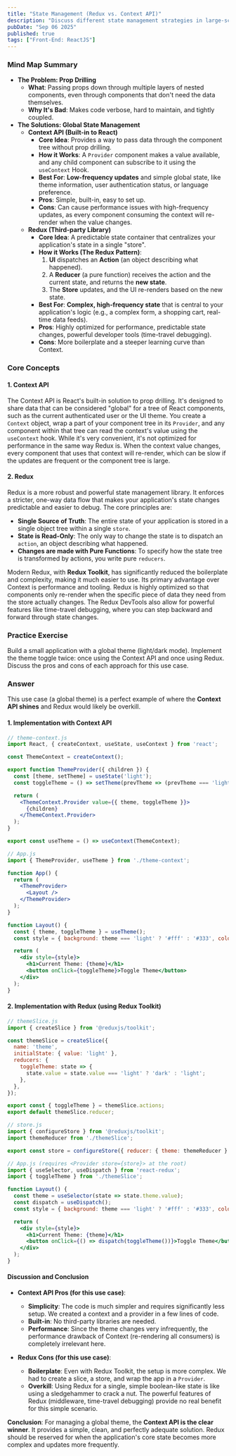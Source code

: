 ```yaml
---
title: "State Management (Redux vs. Context API)"
description: "Discuss different state management strategies in large-scale React applications. Compare and contrast Redux and the Context API."
pubDate: "Sep 06 2025"
published: true
tags: ["Front-End: ReactJS"]
---
```


### Mind Map Summary

- **The Problem: Prop Drilling**
  - **What**: Passing props down through multiple layers of nested components, even through components that don't need the data themselves.
  - **Why It's Bad**: Makes code verbose, hard to maintain, and tightly coupled.
- **The Solutions: Global State Management**
  - **Context API (Built-in to React)**
    - **Core Idea**: Provides a way to pass data through the component tree without prop drilling.
    - **How it Works**: A `Provider` component makes a value available, and any child component can subscribe to it using the `useContext` Hook.
    - **Best For**: **Low-frequency updates** and simple global state, like theme information, user authentication status, or language preference.
    - **Pros**: Simple, built-in, easy to set up.
    - **Cons**: Can cause performance issues with high-frequency updates, as every component consuming the context will re-render when the value changes.
  - **Redux (Third-party Library)**
    - **Core Idea**: A predictable state container that centralizes your application's state in a single "store".
    - **How it Works (The Redux Pattern)**:
      1.  **UI** dispatches an **Action** (an object describing what happened).
      2.  A **Reducer** (a pure function) receives the action and the current state, and returns the **new state**.
      3.  The **Store** updates, and the UI re-renders based on the new state.
    - **Best For**: **Complex, high-frequency state** that is central to your application's logic (e.g., a complex form, a shopping cart, real-time data feeds).
    - **Pros**: Highly optimized for performance, predictable state changes, powerful developer tools (time-travel debugging).
    - **Cons**: More boilerplate and a steeper learning curve than Context.

### Core Concepts

#### 1. Context API
The Context API is React's built-in solution to prop drilling. It's designed to share data that can be considered "global" for a tree of React components, such as the current authenticated user or the UI theme. You create a `Context` object, wrap a part of your component tree in its `Provider`, and any component within that tree can read the context's value using the `useContext` hook. While it's very convenient, it's not optimized for performance in the same way Redux is. When the context value changes, every component that uses that context will re-render, which can be slow if the updates are frequent or the component tree is large.

#### 2. Redux
Redux is a more robust and powerful state management library. It enforces a stricter, one-way data flow that makes your application's state changes predictable and easier to debug. The core principles are:
- **Single Source of Truth**: The entire state of your application is stored in a single object tree within a single `store`.
- **State is Read-Only**: The only way to change the state is to dispatch an `action`, an object describing what happened.
- **Changes are made with Pure Functions**: To specify how the state tree is transformed by actions, you write pure `reducers`.

Modern Redux, with **Redux Toolkit**, has significantly reduced the boilerplate and complexity, making it much easier to use. Its primary advantage over Context is performance and tooling. Redux is highly optimized so that components only re-render when the specific piece of data they need from the store actually changes. The Redux DevTools also allow for powerful features like time-travel debugging, where you can step backward and forward through state changes.

### Practice Exercise

Build a small application with a global theme (light/dark mode). Implement the theme toggle twice: once using the Context API and once using Redux. Discuss the pros and cons of each approach for this use case.

### Answer

This use case (a global theme) is a perfect example of where the **Context API shines** and Redux would likely be overkill.

#### 1. Implementation with Context API

```jsx
// theme-context.js
import React, { createContext, useState, useContext } from 'react';

const ThemeContext = createContext();

export function ThemeProvider({ children }) {
  const [theme, setTheme] = useState('light');
  const toggleTheme = () => setTheme(prevTheme => (prevTheme === 'light' ? 'dark' : 'light'));

  return (
    <ThemeContext.Provider value={{ theme, toggleTheme }}>
      {children}
    </ThemeContext.Provider>
  );
}

export const useTheme = () => useContext(ThemeContext);

// App.js
import { ThemeProvider, useTheme } from './theme-context';

function App() {
  return (
    <ThemeProvider>
      <Layout />
    </ThemeProvider>
  );
}

function Layout() {
  const { theme, toggleTheme } = useTheme();
  const style = { background: theme === 'light' ? '#fff' : '#333', color: theme === 'light' ? '#000' : '#fff' };

  return (
    <div style={style}>
      <h1>Current Theme: {theme}</h1>
      <button onClick={toggleTheme}>Toggle Theme</button>
    </div>
  );
}
```

#### 2. Implementation with Redux (using Redux Toolkit)

```jsx
// themeSlice.js
import { createSlice } from '@reduxjs/toolkit';

const themeSlice = createSlice({
  name: 'theme',
  initialState: { value: 'light' },
  reducers: {
    toggleTheme: state => {
      state.value = state.value === 'light' ? 'dark' : 'light';
    },
  },
});

export const { toggleTheme } = themeSlice.actions;
export default themeSlice.reducer;

// store.js
import { configureStore } from '@reduxjs/toolkit';
import themeReducer from './themeSlice';

export const store = configureStore({ reducer: { theme: themeReducer } });

// App.js (requires <Provider store={store}> at the root)
import { useSelector, useDispatch } from 'react-redux';
import { toggleTheme } from './themeSlice';

function Layout() {
  const theme = useSelector(state => state.theme.value);
  const dispatch = useDispatch();
  const style = { background: theme === 'light' ? '#fff' : '#333', color: theme === 'light' ? '#000' : '#fff' };

  return (
    <div style={style}>
      <h1>Current Theme: {theme}</h1>
      <button onClick={() => dispatch(toggleTheme())}>Toggle Theme</button>
    </div>
  );
}
```

#### Discussion and Conclusion

-   **Context API Pros (for this use case)**: 
    -   **Simplicity**: The code is much simpler and requires significantly less setup. We created a context and a provider in a few lines of code.
    -   **Built-in**: No third-party libraries are needed.
    -   **Performance**: Since the theme changes very infrequently, the performance drawback of Context (re-rendering all consumers) is completely irrelevant here.

-   **Redux Cons (for this use case)**:
    -   **Boilerplate**: Even with Redux Toolkit, the setup is more complex. We had to create a slice, a store, and wrap the app in a `Provider`. 
    -   **Overkill**: Using Redux for a single, simple boolean-like state is like using a sledgehammer to crack a nut. The powerful features of Redux (middleware, time-travel debugging) provide no real benefit for this simple scenario.

**Conclusion**: For managing a global theme, the **Context API is the clear winner**. It provides a simple, clean, and perfectly adequate solution. Redux should be reserved for when the application's core state becomes more complex and updates more frequently.